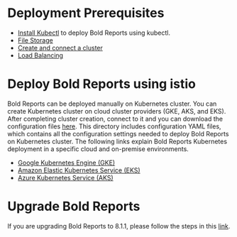 # Deployment Prerequisites

* [Install Kubectl](https://kubernetes.io/docs/tasks/tools/#kubectl) to deploy Bold Reports using kubectl.
* [File Storage](/docs/pre-requisites.md#file-storage)
* [Create and connect a cluster](/docs/pre-requisites.md#create-and-connect-a-cluster)
* [Load Balancing](/docs/pre-requisites.md#load-balancing)

# Deploy Bold Reports using istio

Bold Reports can be deployed manually on Kubernetes cluster. You can create Kubernetes cluster on cloud cluster providers (GKE, AKS, and EKS). After completing cluster creation, connect to it and you can download the configuration files [here](/deploy). This directory includes configuration YAML files, which contains all the configuration settings needed to deploy Bold Reports on Kubernetes cluster. The following links explain Bold Reports Kubernetes deployment in a specific cloud and on-premise environments.

* [Google Kubernetes Engine (GKE)](google-gke.md)
* [Amazon Elastic Kubernetes Service (EKS)](amazon-eks.md)
* [Azure Kubernetes Service (AKS)](microsoft-aks.md)

# Upgrade Bold Reports

If you are upgrading Bold Reports to 8.1.1, please follow the steps in this [link](/upgrade/upgrade.md).